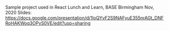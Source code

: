 Sample project used in React Lunch and Learn, BASE Birmingham Nov, 2020
Slides: https://docs.google.com/presentation/d/1loQYvF2S9NAFyuE355nrAGt_DNFRoHAKWoq3OPyS0VE/edit?usp=sharing
